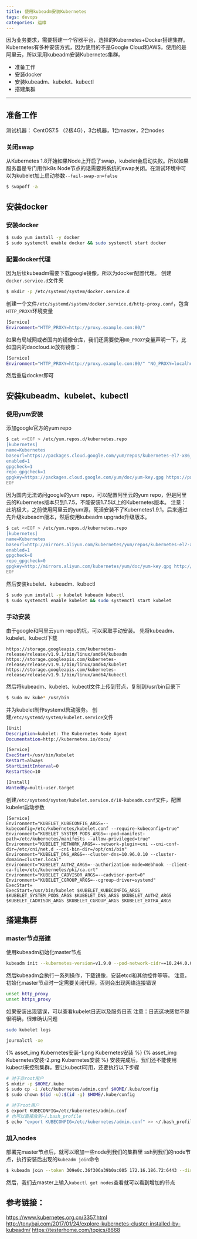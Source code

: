 ```yaml
---
title: 使用kubeadm安装Kubernetes
tags: devops
categories: 运维
---
```

因为业务要求，需要搭建一个容器平台，选择的Kubernetes+Docker搭建集群。
Kubernetes有多种安装方式，因为使用的不是Google Cloud和AWS，使用的是阿里云，所以采用kubeadm安装Kubernetes集群。
* 准备工作
* 安装docker
* 安装kubeadm、kubelet、kubectl
* 搭建集群
---
<!-- more -->
## 准备工作
测试机器： CentOS7.5 （2核4G），3台机器，1台master，2台nodes

### 关闭swap
从Kubernetes 1.8开始如果Node上开启了swap，kubelet会启动失败。所以如果服务器是专门用作k8s Node节点的话需要将系统的swap关闭。在测试环境中可以为kubelet加上启动参数`--fail-swap-on=false`
``` bash
$ swapoff -a
```

## 安装docker

### 安装docker
``` bash
$ sudo yum install -y docker
$ sudo systemctl enable docker && sudo systemctl start docker
```

### 配置docker代理 
因为后续kubeadm需要下载google镜像，所以为docker配置代理。
创建`docker.service.d`文件夹
``` bash
$ mkdir -p /etc/systemd/system/docker.service.d
```
创建一个文件`/etc/systemd/system/docker.service.d/http-proxy.conf`，包含`HTTP_PROXY`环境变量
``` bash
[Service]
Environment="HTTP_PROXY=http://proxy.example.com:80/"
```
如果有局域网或者国内的镜像仓库，我们还需要使用`NO_PROXY`变量声明一下，比如国内的daocloud.io放有镜像：
``` bash
[Service]
Environment="HTTP_PROXY=http://proxy.example.com:80/" "NO_PROXY=localhost,127.0.0.1,daocloud.io"
```
然后重启docker即可

## 安装kubeadm、kubelet、kubectl

### 使用yum安装
添加google官方的yum repo
``` bash
$ cat <<EOF > /etc/yum.repos.d/kubernetes.repo
[kubernetes]
name=Kubernetes
baseurl=https://packages.cloud.google.com/yum/repos/kubernetes-el7-x86_64
enabled=1
gpgcheck=1
repo_gpgcheck=1
gpgkey=https://packages.cloud.google.com/yum/doc/yum-key.gpg https://packages.cloud.google.com/yum/doc/rpm-package-key.gpg
EOF
```
因为国内无法访问google的yum repo，可以配置阿里云的yum repo，但是阿里云的Kubernetes版本只到1.7.5，不能安装1.7.5以上的Kubernetes版本。
注意：此坑极大，之前使用阿里云的yum源，死活安装不了Kubernetes1.9.1。后来通过先升级kubeadm版本，然后使用kubeadm upgrade升级版本。
``` bash
$ cat <<EOF > /etc/yum.repos.d/kubernetes.repo
[kubernetes]
name=Kubernetes
baseurl=http://mirrors.aliyun.com/kubernetes/yum/repos/kubernetes-el7-x86_64
enabled=1
gpgcheck=0
repo_gpgcheck=0
gpgkey=http://mirrors.aliyun.com/kubernetes/yum/doc/yum-key.gpg http://mirrors.aliyun.com/kubernetes/yum/doc/rpm-package-key.gpg
EOF
```
然后安装kubelet、kubeadm、kubectl
``` bash 
$ sudo yum install -y kubelet kubeadm kubectl
$ sudo systemctl enable kubelet && sudo systemctl start kubelet
```

### 手动安装
由于google和阿里云yum repo的坑，可以采取手动安装。
先将kubeadm、kubelet、kubectl下载
```
https://storage.googleapis.com/kubernetes-release/release/v1.9.1/bin/linux/amd64/kubeadm
https://storage.googleapis.com/kubernetes-release/release/v1.9.1/bin/linux/amd64/kubelet
https://storage.googleapis.com/kubernetes-release/release/v1.9.1/bin/linux/amd64/kubectl
```
然后将kubeadm、kubelet、kubectl文件上传到节点，复制到/usr/bin目录下
``` bash
$ sudo mv kube* /usr/bin
```
并为kubelet制作systemd启动服务。
创建`/etc/systemd/system/kubelet.service`文件
``` bash
[Unit]
Description=kubelet: The Kubernetes Node Agent
Documentation=http://kubernetes.io/docs/

[Service]
ExecStart=/usr/bin/kubelet
Restart=always
StartLimitInterval=0
RestartSec=10

[Install]
WantedBy=multi-user.target
```
创建`/etc/systemd/system/kubelet.service.d/10-kubeadm.conf`文件，配置kubelet启动参数
```
[Service]
Environment="KUBELET_KUBECONFIG_ARGS=--kubeconfig=/etc/kubernetes/kubelet.conf --require-kubeconfig=true"
Environment="KUBELET_SYSTEM_PODS_ARGS=--pod-manifest-path=/etc/kubernetes/manifests --allow-privileged=true"
Environment="KUBELET_NETWORK_ARGS=--network-plugin=cni --cni-conf-dir=/etc/cni/net.d --cni-bin-dir=/opt/cni/bin"
Environment="KUBELET_DNS_ARGS=--cluster-dns=10.96.0.10 --cluster-domain=cluster.local"
Environment="KUBELET_AUTHZ_ARGS=--authorization-mode=Webhook --client-ca-file=/etc/kubernetes/pki/ca.crt"
Environment="KUBELET_CADVISOR_ARGS=--cadvisor-port=0"
Environment="KUBELET_CGROUP_ARGS=--cgroup-driver=systemd"
ExecStart=
ExecStart=/usr/bin/kubelet $KUBELET_KUBECONFIG_ARGS $KUBELET_SYSTEM_PODS_ARGS $KUBELET_DNS_ARGS $KUBELET_AUTHZ_ARGS $KUBELET_CADVISOR_ARGS $KUBELET_CGROUP_ARGS $KUBELET_EXTRA_ARGS
```

## 搭建集群

### master节点搭建
使用kubeadm初始化master节点
``` bash
kubeadm init --kubernetes-version=v1.9.0 --pod-network-cidr==10.244.0.0/16
```
然后kubeadm会执行一系列操作，下载镜像，安装etcd和其他控件等等。
注意，初始化master节点时一定需要关闭代理，否则会出现网络连接错误
``` bash
unset http_proxy
unset https_proxy
```
如果安装出现错误，可以查看kubelet日志以及服务日志
注意：日志这块感觉不是很明确，很难确认问题
``` bash 
sudo kubelet logs
```
``` bash
journalctl -xe
```
{% asset_img Kubernetes安装-1.png Kubernetes安装 %}
{% asset_img Kubernetes安装-2.png Kubernetes安装 %}
安装完成后，我们还不能使用kubectl来控制集群，要让kubectl可用，还要执行以下步骤
``` bash
# 对于非root用户
$ mkdir -p $HOME/.kube
$ sudo cp -i /etc/kubernetes/admin.conf $HOME/.kube/config
$ sudo chown $(id -u):$(id -g) $HOME/.kube/config

# 对于root用户
$ export KUBECONFIG=/etc/kubernetes/admin.conf
# 也可以直接放到~/.bash_profile
$ echo "export KUBECONFIG=/etc/kubernetes/admin.conf" >> ~/.bash_profile
```

### 加入nodes
部署完master节点后，就可以增加一些node到我们的集群里
ssh到我们的node节点，执行安装后出现的`kubeadm join`命令
``` bash
$ kubeadm join --token 309e0c.36f306a39b0ac005 172.16.186.72:6443 --discovery-token-ca-cert-hash sha256:3c51d780d36132282d5d3fb0da972619fb7f7b0f2d8fd71c8e89f080cc14433f
```
然后，我们去master上输入`kubectl get nodes`查看就可以看到增加的节点

## 参考链接：
https://www.kubernetes.org.cn/3357.html
http://tonybai.com/2017/01/24/explore-kubernetes-cluster-installed-by-kubeadm/
https://testerhome.com/topics/8668

